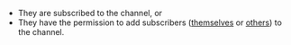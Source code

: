 - They are subscribed to the channel, or
- They have the permission to add subscribers
  ([themselves](/help/configure-who-can-subscribe) or
  [others](/help/configure-who-can-invite-to-channels#configure-who-can-subscribe-anyone-to-a-specific-channel))
  to the channel.
